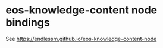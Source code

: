 eos-knowledge-content node bindings
===================================

See https://endlessm.github.io/eos-knowledge-content-node
